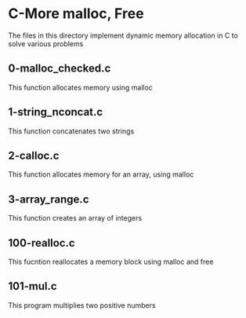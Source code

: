 # C-More malloc, Free

The files in this directory implement dynamic memory allocation in C to solve various problems


## 0-malloc_checked.c

This function allocates memory using malloc


## 1-string_nconcat.c

This function concatenates two strings


## 2-calloc.c

This function allocates memory for an array, using malloc


## 3-array_range.c

This function creates an array of integers


## 100-realloc.c

This fucntion reallocates a memory block using malloc and free


## 101-mul.c

This program multiplies two positive numbers

